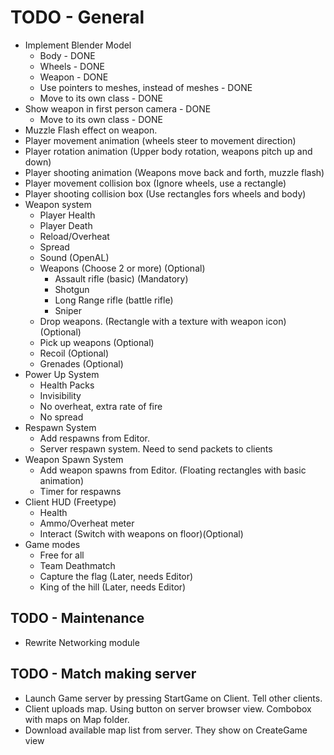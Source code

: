 # TODO - General

- Implement Blender Model
    - Body - DONE
    - Wheels - DONE
    - Weapon - DONE
    - Use pointers to meshes, instead of meshes - DONE
    - Move to its own class - DONE
- Show weapon in first person camera - DONE
    - Move to its own class - DONE
- Muzzle Flash effect on weapon.
- Player movement animation (wheels steer to movement direction)
- Player rotation animation (Upper body rotation, weapons pitch up and down)
- Player shooting animation (Weapons move back and forth, muzzle flash)
- Player movement collision box (Ignore wheels, use a rectangle)
- Player shooting collision box (Use rectangles fors wheels and body)
- Weapon system 
    - Player Health
    - Player Death
    - Reload/Overheat
    - Spread
    - Sound (OpenAL)
    - Weapons (Choose 2 or more) (Optional)
        - Assault rifle (basic) (Mandatory)
        - Shotgun 
        - Long Range rifle (battle rifle)
        - Sniper
    - Drop weapons. (Rectangle with a texture with weapon icon) (Optional)
    - Pick up weapons (Optional)
    - Recoil (Optional)
    - Grenades (Optional)
- Power Up System
    - Health Packs
    - Invisibility
    - No overheat, extra rate of fire
    - No spread
- Respawn System
    - Add respawns from Editor.
    - Server respawn system. Need to send packets to clients
- Weapon Spawn System
    - Add weapon spawns from Editor. (Floating rectangles with basic animation)
    - Timer for respawns
- Client HUD (Freetype)
    - Health
    - Ammo/Overheat meter
    - Interact (Switch with weapons on floor)(Optional)
- Game modes
    - Free for all
    - Team Deathmatch
    - Capture the flag (Later, needs Editor)
    - King of the hill (Later, needs Editor)

## TODO - Maintenance
 - Rewrite Networking module

## TODO - Match making server

- Launch Game server by pressing StartGame on Client. Tell other clients.
- Client uploads map. Using button on server browser view. Combobox with maps on Map folder.
- Download available map list from server. They show on CreateGame view

